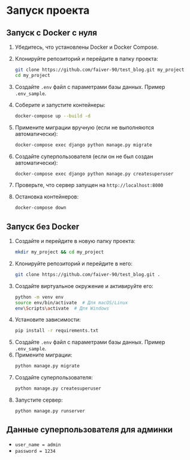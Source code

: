 # Запуск проекта

## Запуск с Docker с нуля
1. Убедитесь, что установлены Docker и Docker Compose.
2. Клонируйте репозиторий и перейдите в папку проекта:
   ```bash
   git clone https://github.com/faiver-90/test_blog.git my_project
   cd my_project
   ```
3. Создайте `.env` файл с параметрами базы данных. Пример `.env_sample`.
4. Соберите и запустите контейнеры:
   ```bash
   docker-compose up --build -d
   ```
5. Примените миграции вручную (если не выполняются автоматически):
   ```bash
   docker-compose exec django python manage.py migrate
   ```
6. Создайте суперпользователя (если он не был создан автоматически):
   ```bash
   docker-compose exec django python manage.py createsuperuser
   ```
7. Проверьте, что сервер запущен на `http://localhost:8000`

8. Остановка контейнеров:
   ```bash
   docker-compose down
   ```

## Запуск без Docker
1. Создайте и перейдите в новую папку проекта:
   ```bash
   mkdir my_project && cd my_project
   ```
2. Клонируйте репозиторий и перейдите в него:
   ```bash
   git clone https://github.com/faiver-90/test_blog.git .
   ```
3. Создайте виртуальное окружение и активируйте его:
   ```bash
   python -m venv env
   source env/bin/activate  # Для macOS/Linux
   env\Scripts\activate  # Для Windows
   ```
4. Установите зависимости:
   ```bash
   pip install -r requirements.txt
   ```
5. Создайте `.env` файл с параметрами базы данных. Пример `.env_sample`.
6. Примените миграции:
   ```bash
   python manage.py migrate
   ```
7. Создайте суперпользователя:
   ```bash
   python manage.py createsuperuser
   ```
8. Запустите сервер:
   ```bash
   python manage.py runserver
   ```

## Данные суперпользователя для админки
- `user_name = admin`
- `password = 1234`